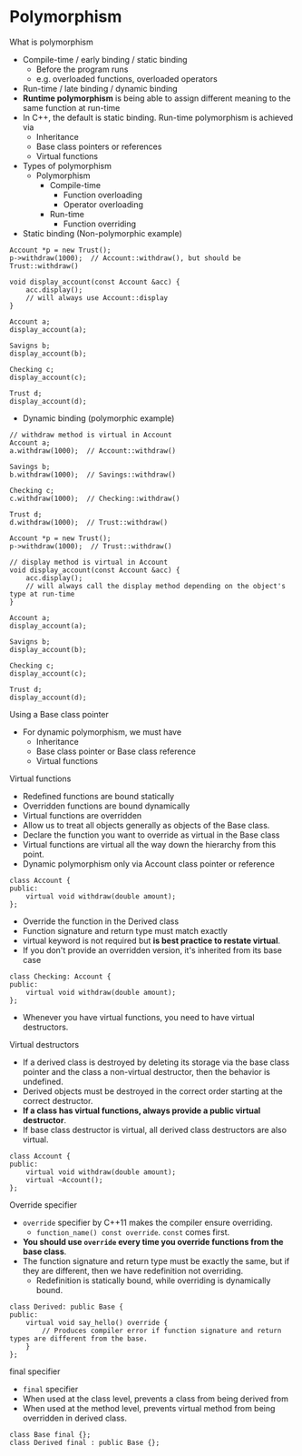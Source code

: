 # Polymorphism

What is polymorphism
- Compile-time / early binding / static binding
  - Before the program runs
  - e.g. overloaded functions, overloaded operators
- Run-time / late binding / dynamic binding
- **Runtime polymorphism** is being able to assign different meaning to the same function at run-time
- In C++, the default is static binding. Run-time polymorphism is achieved via
  - Inheritance
  - Base class pointers or references
  - Virtual functions
- Types of polymorphism
  - Polymorphism
    - Compile-time
      - Function overloading
      - Operator overloading
    - Run-time
      - Function overriding
- Static binding (Non-polymorphic example)
```
Account *p = new Trust();
p->withdraw(1000);  // Account::withdraw(), but should be Trust::withdraw()

void display_account(const Account &acc) {
    acc.display();
    // will always use Account::display
}

Account a;
display_account(a);

Savigns b;
display_account(b);

Checking c;
display_account(c);

Trust d;
display_account(d);
```
- Dynamic binding (polymorphic example)
```
// withdraw method is virtual in Account
Account a;
a.withdraw(1000);  // Account::withdraw()

Savings b;
b.withdraw(1000);  // Savings::withdraw()

Checking c;
c.withdraw(1000);  // Checking::withdraw()

Trust d;
d.withdraw(1000);  // Trust::withdraw()

Account *p = new Trust();
p->withdraw(1000);  // Trust::withdraw()

// display method is virtual in Account
void display_account(const Account &acc) {
    acc.display();
    // will always call the display method depending on the object's type at run-time
}

Account a;
display_account(a);

Savigns b;
display_account(b);

Checking c;
display_account(c);

Trust d;
display_account(d);
```

Using a Base class pointer
- For dynamic polymorphism, we must have
  - Inheritance
  - Base class pointer or Base class reference
  - Virtual functions

Virtual functions
- Redefined functions are bound statically
- Overridden functions are bound dynamically
- Virtual functions are overridden
- Allow us to treat all objects generally as objects of the Base class.
- Declare the function you want to override as virtual in the Base class
- Virtual functions are virtual all the way down the hierarchy from this point.
- Dynamic polymorphism only via Account class pointer or reference
```
class Account {
public:
    virtual void withdraw(double amount);
};
```
- Override the function in the Derived class
- Function signature and return type must match exactly
- virtual keyword is not required but **is best practice to restate virtual**.
- If you don't provide an overridden version, it's inherited from its base case
```
class Checking: Account {
public:
    virtual void withdraw(double amount);
};
```
- Whenever you have virtual functions, you need to have virtual destructors.

Virtual destructors
- If a derived class is destroyed by deleting its storage via the base class pointer and the class a non-virtual destructor, then the behavior is undefined.
- Derived objects must be destroyed in the correct order starting at the correct destructor.
- **If a class has virtual functions, always provide a public virtual destructor**.
- If base class destructor is virtual, all derived class destructors are also virtual.
```
class Account {
public:
    virtual void withdraw(double amount);
    virtual ~Account();
};
```

Override specifier
- `override` specifier by C++11 makes the compiler ensure overriding.
  - `function_name() const override`. `const` comes first.
- **You should use `override` every time you override functions from the base class**.
- The function signature and return type must be exactly the same, but if they are different, then we have redefinition not overriding.
  - Redefinition is statically bound, while overriding is dynamically bound.
```
class Derived: public Base {
public:
    virtual void say_hello() override {
        // Produces compiler error if function signature and return types are different from the base.
    }
};
```

final specifier
- `final` specifier
- When used at the class level, prevents a class from being derived from
- When used at the method level, prevents virtual method from being overridden in derived class.
```
class Base final {};
class Derived final : public Base {};
```



